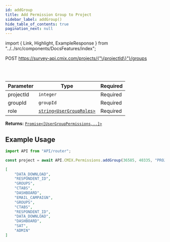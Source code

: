 ```yaml
---
id: addGroup
title: Add Permission Group to Project
sidebar_label: addGroup()
hide_table_of_contents: true
pagination_next: null
---
```


import { Link, Highlight, ExampleResponse } from "../../src/components/DocsFeatures/index";

<Highlight color="#49cc90">POST</Highlight> https://survey-api.cmix.com/projects/{"\{projectId\}"}/groups

<br />
<br />

| Parameter | Type                                                                       | Required                                        |
| --------- | -------------------------------------------------------------------------- | ----------------------------------------------- |
| projectId | `integer`                                                                  | <Highlight color="#F93E3E">Required</Highlight> |
| groupId   | `groupId`                                                                  | <Highlight color="#F93E3E">Required</Highlight> |
| role      | [<Link>`string<UserGroupRoles>`</Link>](/docs/properties#user-group-roles) | <Highlight color="#F93E3E">Required</Highlight> |

**Returns:** [<Link>`Promise<[UserGroupPermissions,..]>`</Link>](/docs/properties#user-group-permissions)  

## Example Usage

```js
import API from "API/router";

const project = await API.CMIX.Permissions.addGroup(36585, 40335, "PROJECT_MANAGER");
```

<ExampleResponse> 

```json
[
	"DATA_DOWNLOAD",
	"RESPONDENT_ID",
	"GROUPS",
	"CTABS",
	"DASHBOARD",
	"EMAIL_CAMPAIGN",
	"GROUPS",
	"CTABS",
	"RESPONDENT_ID",
	"DATA_DOWNLOAD",
	"DASHBOARD",
	"SAT",
	"ADMIN"
]
```
</ExampleResponse>